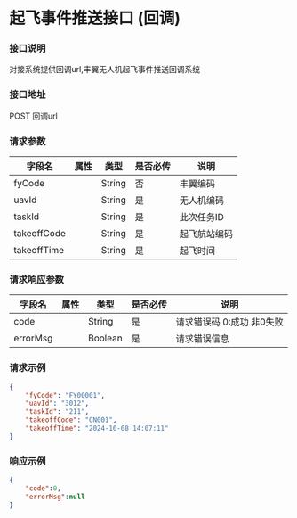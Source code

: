 # 起飞事件推送接口 (回调)  

### 接口说明

对接系统提供回调url,丰翼无人机起飞事件推送回调系统

### 接口地址

POST
回调url

### 请求参数

|字段名			|属性	    |类型	|是否必传	|说明            |
|---------------|-----------|-------|-----------|----------------|
|fyCode			|			|String	|否			|丰翼编码        |
|uavId			|			|String	|是			|无人机编码      |
|taskId			|			|String	|是			|此次任务ID      |
|takeoffCode	|			|String	|是			|起飞航站编码    |
|takeoffTime	|			|String	|是			|起飞时间        |

	
### 请求响应参数

|字段名	 		|属性	    |类型	|是否必传	|说明	                  |
|---------------|-----------|-------|-----------|-------------------------|
|code 			|			|String	|是			|请求错误码 0:成功 非0失败|
|errorMsg		|			|Boolean|是			|请求错误信息             |


### 请求示例

```json
{
    "fyCode": "FY00001",
    "uavId": "3012",
    "taskId": "211",
    "takeoffCode": "CN001",
    "takeoffTime": "2024-10-08 14:07:11"
}
```

### 响应示例
   
```json
{
    "code":0,
    "errorMsg":null
}
```
